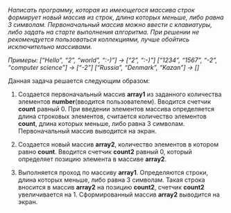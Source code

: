 *Написать программу, которая из имеющегося массива строк формирует новый массив из строк, 
длина которых меньше, либо равна 3 символам. Первоначальный массив можно ввести с клавиатуры,
либо задать на старте выполнения алгоритма. При решении не рекомендуется пользоваться коллекциями, лучше обойтись исключительно массивами.*

*Примеры:
[“Hello”, “2”, “world”, “:-)”] → [“2”, “:-)”]
[“1234”, “1567”, “-2”, “computer science”] → [“-2”]
[“Russia”, “Denmark”, “Kazan”] → []*


Данная задача решается следующим образом:
1.  Создается первоначальный массив **array1** из заданного количества элементов **number**(вводится пользователем). 
Вводится счетчик **count** равный 0.
При введении элементов массива определяется длина строковых элементов, считается количество элементов **count**, длина которых меньше, либо равна 3 символам.
Первоначальный массив выводится на экран.

2. Создается новый массив **array2**, количество элементов в котором равно **count**. Вводится счетчик **count2** равный 0, который определяет позицию элемента в массиве **array2**.

3. Выполняется проход по массиву **array1**. Определяются строки, длина которых меньше, либо равна 3 символам. Такая строка вносится в массив **array2** на позицию **count2**, счетчик **count2** увеличивается на 1.
Сформированный массив **array2**  выводится на экран.

